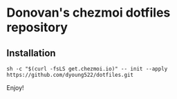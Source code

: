 # Donovan's chezmoi dotfiles repository

## Installation

```
sh -c "$(curl -fsLS get.chezmoi.io)" -- init --apply https://github.com/dyoung522/dotfiles.git
```

Enjoy!
